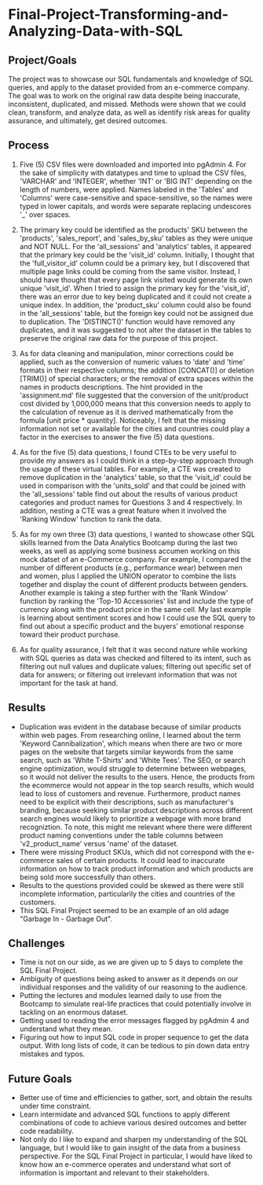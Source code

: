 # Final-Project-Transforming-and-Analyzing-Data-with-SQL

## Project/Goals
The project was to showcase our SQL fundamentals and knowledge of SQL queries, and apply to the dataset provided from an e-commerce company.  The goal was to work on the original raw data despite being inaccurate, inconsistent, duplicated, and missed.  Methods were shown that we could clean, transform, and analyze data, as well as identify risk areas for quality assurance, and ultimately, get desired outcomes.  

## Process
1. Five (5) CSV files were downloaded and imported into pgAdmin 4.  For the sake of simplicity with datatypes and time to upload the CSV files, 'VARCHAR' and 'INTEGER', whether 'INT' or 'BIG INT' depending on the length of numbers, were applied.  Names labeled in the 'Tables' and 'Columns' were case-sensitive and space-sensitive, so the names were typed in lower capitals, and words were separate replacing undescores '_' over spaces.

2. The primary key could be identified as the products' SKU between the 'products', 'sales_report', and 'sales_by_sku' tables as they were unique and NOT NULL.  For the 'all_sessions' and 'analytics' tables, it appeared that the primary key could be the 'visit_id' column.  Initially, I thought that the 'full_visitor_id' column could be a primary key, but I discovered that multiple page links could be coming from the same visitor.  Instead, I should have thought that every page link visited would generate its own unique 'visit_id'.  When I tried to assign the primary key for the 'visit_id', there was an error due to key being duplicated and it could not create a unique index.  In addition, the 'product_sku' column could also be found in the 'all_sessions' table, but the foreign key could not be assigned due to duplication.  The 'DISTINCT()' function would have removed any duplicates, and it was suggested to not alter the dataset in the tables to preserve the original raw data for the purpose of this project.

3. As for data cleaning and manipulation, minor corrections could be applied, such as the conversion of numeric values to 'date' and 'time' formats in their respective columns; the addition [CONCAT()] or deletion [TRIM()] of special characters; or the removal of extra spaces within the names in products descriptions.  The hint provided in the 'assignment.md' file suggested that the conversion of the unit/product cost divided by 1,000,000 means that this conversion needs to apply to the calculation of revenue as it is derived mathematically from the formula [unit price * quantity].  Noticeably, I felt that the missing information not set or available for the cities and countries could play a factor in the exercises to answer the five (5) data questions.

4. As for the five (5) data questions, I found CTEs to be very useful to provide my answers as I could think in a step-by-step approach through the usage of these virtual tables.  For example, a CTE was created to remove duplication in the 'analytics' table, so that the 'visit_id' could be used in comparison with the 'units_sold' and that could be joined with the 'all_sessions' table find out about the results of various product categories and product names for Questions 3 and 4 respectively.  In addition, nesting a CTE was a great feature when it involved the 'Ranking Window' function to rank the data.

5. As for my own three (3) data questions, I wanted to showcase other SQL skills learned from the Data Analytics Bootcamp during the last two weeks, as well as applying some business accumen working on this mock datset of an e-Commerce company.  For example, I compared the number of different products (e.g., performance wear) between men and women, plus I applied the UNION operator to combine the lists together and display the count of different products between genders.  Another example is taking a step further with the 'Rank Window' function by ranking the 'Top-10 Accessories' list and include the type of currency along with the product price in the same cell.  My last example is learning about sentiment scores and how I could use the SQL query to find out about a specific product and the buyers' emotional response toward their product purchase.

6. As for quality assurance, I felt that it was second nature while working with SQL queries as data was checked and filtered to its intent, such as filtering out null values and duplicate values; filtering out specific set of data for answers; or filtering out irrelevant information that was not important for the task at hand.

## Results
- Duplication was evident in the database because of similar products within web pages.  From researching online, I learned about the term 'Keyword Cannibalization', which means when there are two or more pages on the website that targets similar keywords from the same search, such as 'White T-Shirts' and 'White Tees'.  The SEO, or search engine optimization, would struggle to determine between webpages, so it would not deliver the results to the users.  Hence, the products from the ecommerce would not appear in the top search results, which would lead to loss of customers and revenue.  Furthermore, product names need to be explicit with their descriptions, such as manufacturer's branding, because seeking similar product descriptions across different search engines would likely to prioritize a webpage with more brand recogniztion.  To note, this might me relevant where there were different product naming conventions under the table columns between 'v2_product_name' versus 'name' of the dataset.
- There were missing Product SKUs, which did not correspond with the e-commerce sales of certain products.  It could lead to inaccurate information on how to track product information and which products are being sold more successfully than others. 
- Results to the questions provided could be skewed as there were still incomplete information, particularily the cities and countries of the customers.
- This SQL Final Project seemed to be an example of an old adage "Garbage In - Garbage Out".

## Challenges 
- Time is not on our side, as we are given up to 5 days to complete the SQL Final Project.
- Ambiguity of questions being asked to answer as it depends on our individual responses and the validity of our reasoning to the audience.
- Putting the lectures and modules learned daily to use from the Bootcamp to simulate real-life practices that could potentially involve in tackling on an enormous dataset.
- Getting used to reading the error messages flagged by pgAdmin 4 and understand what they mean.
- Figuring out how to input SQL code in proper sequence to get the data output.  With long lists of code, it can be tedious to pin down data entry mistakes and typos.

## Future Goals
- Better use of time and efficiencies to gather, sort, and obtain the results under time constraint.
- Learn intermidate and advanced SQL functions to apply different combinations of code to achieve various desired outcomes and better code readability.
- Not only do I like to expand and sharpen my understanding of the SQL language, but I would like to gain insight of the data from a business perspective.  For the SQL Final Project in particular, I would have liked to know how an e-commerce operates and understand what sort of information is important and relevant to their stakeholders.
